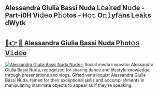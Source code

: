 ## Alessandra Giulia Bassi Nuda L𝚎a𝚔ed N𝚞𝚍e - Part-i0H Vi𝚍𝚎o P𝚑𝚘tos - H𝚘𝚝 O𝚗𝚕yf𝚊ns L𝚎a𝚔s dWytk

# <h2><a href="http://kf8e4kk.oniu.top/?m=Alessandra+Giulia+Bassi+Nuda">🔗👉 🔴 Alessandra Giulia Bassi Nuda P𝚑ot𝚘𝚜 V𝚒d𝚎o</a></h2>

[![Alessandra Giulia Bassi Nuda Nu𝚍e𝚜](https://i.imgur.com/0qMVB7G.gif)](http://kf8e4kk.oniu.top/?m=Alessandra+Giulia+Bassi+Nuda)
Social media innovator Alessandra Giulia Bassi Nuda, recognized for sharing dance and lifestyle knowledge, through presentations and vlogs. Gifted ventriloquist Alessandra Giulia Bassi Nuda, famed for their exceptional skills and accomplishments in manipulating inanimate objects to appear as if they're speaking.  
